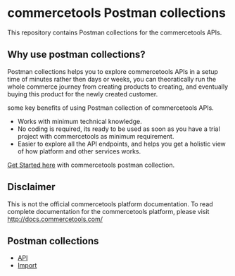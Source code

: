 # commercetools Postman collections

This repository contains Postman collections for the commercetools APIs.

## Why use postman collections?

Postman collections helps you to explore commercetools APIs in a setup time of minutes rather then days or weeks, you can theoratically run the whole commerce journey from creating products to creating, and eventually buying this product for the newly created customer.

some key benefits of using Postman collection of commercetools APIs.
* Works with minimum technical knowledge.
* No coding is required, its ready to be used as soon as you have a trial project with commercetools as minimum requirement.
* Easier to explore all the API endpoints, and helps you get a holistic view of how platform and other services works.

[Get Started here](GettingStarted.md) with commercetools postman collection.

## Disclaimer

This is not the official commercetools platform documentation. To read complete documentation for the commercetools platform, please visit http://docs.commercetools.com/

## Postman collections 

* [API](api/)
* [Import](import/)
